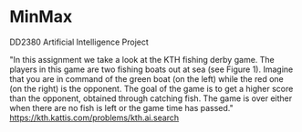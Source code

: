 # MinMax
DD2380 Artificial Intelligence Project

"In this assignment we take a look at the KTH fishing derby game. The players in this game are two fishing boats out at sea (see Figure 1). Imagine that you are in command of the green boat (on the left) while the red one (on the right) is the opponent. The goal of the game is to get a higher score than the opponent, obtained through catching fish. The game is over either when there are no fish is left or the game time has passed." https://kth.kattis.com/problems/kth.ai.search
